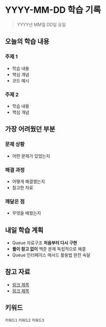 # YYYY-MM-DD 학습 기록

> YYYY년 MM월 DD일 요일

## 오늘의 학습 내용

### 주제 1

- 학습 내용
- 핵심 개념
- 코드 예시

### 주제 2

- 학습 내용
- 핵심 개념

## 가장 어려웠던 부분

### 문제 상황

- 어떤 문제가 있었는지

### 해결 과정

- 어떻게 해결했는지
- 참고한 자료

### 깨달은 점

- 무엇을 배웠는지

## 내일 학습 계획

- Queue 자료구조 **처음부터 다시 구현**
- **풀이 참고 없이** 백준 문제 독립적으로 해결
- Queue 인터페이스 메서드 활용법 완전 숙달

## 참고 자료

- [링크 제목](URL)
- [링크 제목](URL)

## 키워드

`키워드1` `키워드2` `키워드3`
